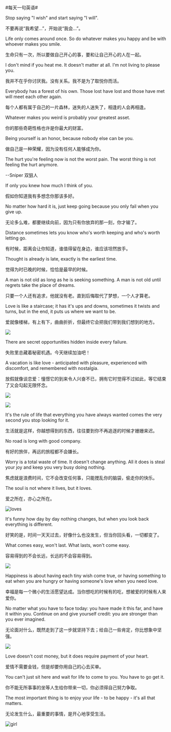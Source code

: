 #每天一句英语#

Stop saying "I wish" and start saying "I will".

不要再说“我希望...”，开始说“我会...”。

Life only comes around once. So do whatever makes you happy and be with whoever makes you smile.

生命只有一次，所以要做自己开心的事，要和让自己开心的人在一起。

I don't mind if you heat me. It doesn't matter at all. I'm not living to please you.

我并不在乎你讨厌我。没有关系。我不是为了取悦你而活。

Everybody has a forest of his own. Those lost have lost and those have met will meet each other again.

每个人都有属于自己的一片森林，迷失的人迷失了，相逢的人会再相逢。

Whatever makes you weird is probably your greatest asset.

你的那些奇葩性格也许是你最大的财富。

Being yourself is an honor, because nobody else can be you.

做自己是一种荣耀，因为没有任何人能够成为你。

The hurt you're feeling now is not the worst pain. The worst thing is not feeling the hurt anymore.

--Sniper 双狙人

If only you knew how much I think of you.

假如你知道我有多想念你那该多好。

No matter how hard it is, just keep going because you only fail when you give up.

无论多么难，都要继续向前，因为只有你放弃的那一刻，你才输了。

Distance sometimes lets you know who's worth keeping and who's worth letting go.

有时候，距离会让你知道，谁值得留在身边，谁应该坦然放手。

Thought is already is late, exactly is the earliest time.

觉得为时已晚的时候，恰恰是最早的时候。

A man is not old as long as he is seeking something. A man is not old until regrets take the place of dreams.

只要一个人还有追求，他就没有老。直到后悔取代了梦想，一个人才算老。

Love is like a staircase; it has it's ups and downs, sometimes it twists and turns, but in the end, it puts us where we want to be.

爱就像楼梯，有上有下，曲曲折折，但最终它会把我们带到我们想到的地方。

![](http://ww2.sinaimg.cn/mw690/714d3dd0gw1f8qly4853jj20dw0jdadq.jpg)

There are secret opportunities hidden inside every failure.

失败里总藏着秘密机遇。今天继续加油吧！

A vacation is like love - anticipated with pleasure, experienced with discomfort, and remembered with nostalgia.

放假就像谈恋爱：憧憬它的到来令人兴奋不已，拥有它时觉得不过如此，等它结束了又会勾起无限怀念。


![](http://ww1.sinaimg.cn/mw690/714d3dd0gw1f95ex48kvhj20cf0c9777.jpg)

![](http://ww4.sinaimg.cn/mw690/84f909afjw1f95e9j71goj20dc0d7abb.jpg)

It's the rule of life that everything you have always wanted comes the very second you stop looking for it.

生活就是这样，你越想得到的东西，往往要到你不再追逐的时候才姗姗来迟。

No road is long with good company.

有好的旅伴，再远的旅程都不会嫌长。

Worry is a total waste of time. It doesn't change anything. All it does is steal your joy and keep you very busy doing nothing.

焦虑就是浪费时间，它不会改变任何事，只能搅乱你的脑袋，偷走你的快乐。

The soul is not where it lives, but it loves.

爱之所在，亦心之所在。

![loves](http://ww3.sinaimg.cn/mw690/714d3dd0gw1f9ddm5pkwpj20c8096myp.jpg "")

It's funny how day by day nothing changes, but when you look back everything is different.

好笑的是，时间一天天过去，好像什么也没发生，但当你回头看，一切都变了。

What comes easy, won't last. What lasts, won't come easy.

容易得到的不会长远，长远的不会容易得到。

![](http://ww1.sinaimg.cn/mw690/714d3dd0gw1f9nubqndtfj20e609gwfi.jpg)

Happiness is about having each tiny wish come true, or having something to eat when you are hungry or having someone's love when you need love.

幸福是每一个微小的生活愿望达成。当你想吃的时候有的吃，想被爱的时候有人来爱你。

No matter what you have to face today: you have made it this far, and have it within you. Continue on and give yourself credit: you are stronger than you ever imagined.

无论面对什么，既然走到了这一步就坚持下去；给自己一些肯定，你比想象中坚强。


![](http://ww4.sinaimg.cn/mw690/714d3dd0gw1f9m8h7rwr0j20c80853zf.jpg)

Love doesn't cost money, but it does require payment of your heart.

爱情不需要金钱，但是却要你用自己的心去买单。

You can't just sit here and wait for life to come to you. You have to go get it.

你不能无所事事的坐等人生给你带来一切，你必须得自己努力争取。

The most important thing is to enjoy your life - to be happy - it's all that matters.

无论发生什么，最重要的事情，是开心地享受生活。

![girl](http://ww3.sinaimg.cn/mw690/714d3dd0gw1fb7mqh7ibdj20c80bqad8.jpg "")

